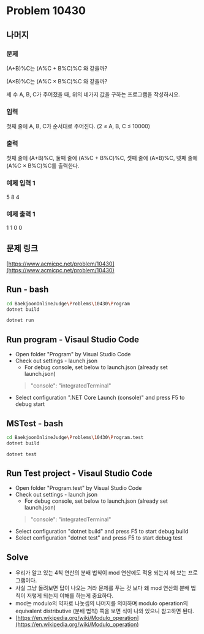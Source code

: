 # Problem 10430

## 나머지

### 문제

(A+B)%C는 (A%C + B%C)%C 와 같을까?

(A×B)%C는 (A%C × B%C)%C 와 같을까?

세 수 A, B, C가 주어졌을 때, 위의 네가지 값을 구하는 프로그램을 작성하시오.

### 입력

첫째 줄에 A, B, C가 순서대로 주어진다. (2 ≤ A, B, C ≤ 10000)

### 출력

첫째 줄에 (A+B)%C, 둘째 줄에 (A%C + B%C)%C, 셋째 줄에 (A×B)%C, 넷째 줄에 (A%C × B%C)%C를 출력한다.

### 예제 입력 1

5 8 4

### 예제 출력 1

1
1
0
0

## 문제 링크

[https://www.acmicpc.net/problem/10430](https://www.acmicpc.net/problem/10430)

## Run - bash

```bash
cd BaekjoonOnlineJudge\Problems\10430\Program
dotnet build
```

```bash
dotnet run
```

## Run program - Visaul Studio Code

- Open folder "Program" by Visual Studio Code
- Check out settings - launch.json
  - For debug console, set below to launch.json (already set launch.json)
  > "console": "integratedTerminal"
- Select configuration ".NET Core Launch (console)" and press F5 to debug start

## MSTest - bash

```bash
cd BaekjoonOnlineJudge\Problems\10430\Program.test
dotnet build
```

```bash
dotnet test
```

## Run Test project - Visaul Studio Code

- Open folder "Program.test" by Visual Studio Code
- Check out settings - launch.json
  - For debug console, set below to launch.json (already set launch.json)
  > "console": "integratedTerminal"
- Select configuration "dotnet build" and press F5 to start debug build
- Select configuration "dotnet test" and press F5 to start debug test

## Solve

- 우리가 알고 있는 4칙 연산의 분배 법칙이 mod 연산에도 적용 되는지 해 보는 프로그램이다.
- 사실 그냥 돌려보면 답이 나오는 거라 문제를 푸는 것 보다 왜 mod 연산의 분배 법칙이 저렇게 되는지 이해를 하는게 중요하다.
- mod는 modulo의 약자로 나눗셈의 나머지를 의미하며 modulo operation의 equivalent distributive (분배 법칙) 쪽을 보면 식이 나와 있으니 참고하면 된다.
- [https://en.wikipedia.org/wiki/Modulo_operation](https://en.wikipedia.org/wiki/Modulo_operation)